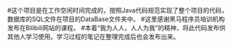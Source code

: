#这个项目是在工作空闲时间完成的，按照Java代码规范实现了整个项目的代码，数据库的SQL文件在项目的DataBase文件夹中。
#这里感谢黑马程序员培训机构发布在Bilibili网站的课程。
#本着“我为人人，人人为我”的精神，将此代码发布供其他人学习使用。学习过程的笔记在整理完成后也会发布出来。